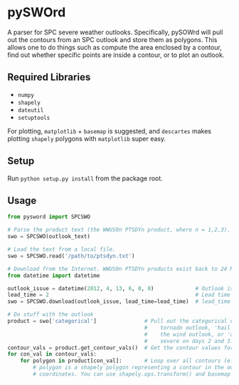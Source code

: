 # pySWOrd
A parser for SPC severe weather outlooks. Specifically, pySOWrd will pull out the contours from an SPC outlook and store them as polygons. This allows one to do things such as compute the area enclosed by a contour, find out whether specific points are inside a contour, or to plot an outlook.

## Required Libraries
* `numpy`
* `shapely`
* `dateutil`
* `setuptools`

For plotting, `matplotlib` + `basemap` is suggested, and `descartes` makes plotting `shapely` polygons with `matplotlib` super easy.

## Setup
Run `python setup.py install` from the package root.

## Usage
```python
from pysword import SPCSWO

# Parse the product text (the WWUS0n PTSDYn product, where n = 1,2,3).
swo = SPCSWO(outlook_text)

# Load the text from a local file.
swo = SPCSWO.read('/path/to/ptsdyn.txt')

# Download from the Internet. WWUS0n PTSDYn products exist back to 24 March 2005.
from datetime import datetime

outlook_issue = datetime(2012, 4, 13, 6, 0, 0)             # Outlook issuance time
lead_time = 2                                              # Lead time in the outlook in days
swo = SPCSWO.download(outlook_issue, lead_time=lead_time)  # lead_time defaults to 1 day if not specified.

# Do stuff with the outlook
product = swo['categorical']               # Pull out the categorical outlook (specify 'tornado' for the 
                                           #    tornado outlook, 'hail' for the hail outlook, 'wind' for
                                           #    the wind outlook, or 'any severe' for probability of any
                                           #    severe on days 2 and 3.).
contour_vals = product.get_contour_vals()  # Get the contour values for this outlook
for con_val in contour_vals:
    for polygon in product[con_val]:       # Loop over all contours (e.g. all SLGT risk areas)
        # polygon is a shapely polygon representing a contour in the outlook. The vertices are lat, lon
        # coordinates. You can use shapely.ops.transform() and basemap to transform to x, y coordinates.
```
